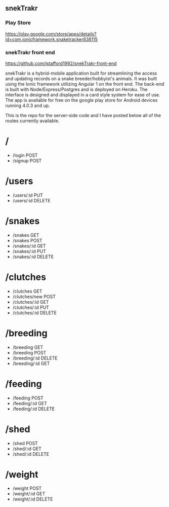 ## snekTrakr

### Play Store 
  https://play.google.com/store/apps/details?id=com.ionicframework.snaketracker838115
  
### snekTrakr front end 
  https://github.com/jstafford1992/snekTrakr-front-end
  
snekTrakr is a hybrid-mobile application built for streamlining the access and updating records on a snake breeder/hobbyist's animals. It was built using the Ionic framework utilizing Angular 1 on the front end. The back-end is built with Node/Express/Postgres and is deployed on Heroku. The interface is designed and displayed in a card style system for ease of use. The app is available for free on the google play store for Android devices running 4.0.3 and up.
 
This is the repo for the server-side code and I have posted below all of the routes currently available. 
  
# /
  - /login POST
  - /signup POST

# /users
  - /users/:id PUT
  - /users/:id DELETE

# /snakes  
  - /snakes GET
  - /snakes POST
  - /snakes/:id GET
  - /snakes/:id PUT
  - /snakes/:id DELETE

# /clutches
  - /clutches GET 
  - /clutches/new POST
  - /clutches/:id GET
  - /clutches/:id PUT
  - /clutches/:id DELETE

# /breeding
  - /breeding GET
  - /breeding POST
  - /breeding/:id DELETE
  - /breeding/:id GET 
  
# /feeding
 - /feeding POST
 - /feeding/:id GET
 - /feeding/:id DELETE

# /shed
 - /shed POST
 - /shed/:id GET
 - /shed/:id DELETE

# /weight
 - /weight POST
 - /weight/:id GET
 - /weight/:id DELETE
